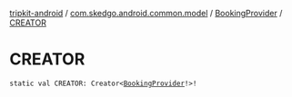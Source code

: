 [tripkit-android](../../index.md) / [com.skedgo.android.common.model](../index.md) / [BookingProvider](index.md) / [CREATOR](./-c-r-e-a-t-o-r.md)

# CREATOR

`static val CREATOR: Creator<`[`BookingProvider`](index.md)`!>!`